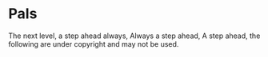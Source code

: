 # Pals
The next level, a step ahead always, Always a step ahead, A step ahead, the following are under copyright and may not be used.
